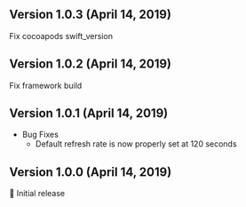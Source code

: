 ## Version 1.0.3 (April 14, 2019)
Fix cocoapods swift_version

## Version 1.0.2 (April 14, 2019)
Fix framework build

## Version 1.0.1 (April 14, 2019)
- Bug Fixes
  - Default refresh rate is now properly set at 120 seconds

## Version 1.0.0 (April 14, 2019)
🎉 Initial release 
